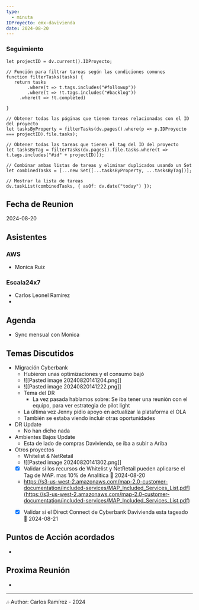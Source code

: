 ```yaml
---
type:
  - minuta
IDProyecto: emx-davivienda
date: 2024-08-20
---
```

### Seguimiento

```dataviewjs
let projectID = dv.current().IDProyecto;

// Función para filtrar tareas según las condiciones comunes
function filterTasks(tasks) {
   return tasks
        .where(t => t.tags.includes("#followup"))
        .where(t => !t.tags.includes("#backlog"))
     .where(t => !t.completed)
        
}

// Obtener todas las páginas que tienen tareas relacionadas con el ID del proyecto
let tasksByProperty = filterTasks(dv.pages().where(p => p.IDProyecto === projectID).file.tasks);

// Obtener todas las tareas que tienen el tag del ID del proyecto
let tasksByTag = filterTasks(dv.pages().file.tasks.where(t => t.tags.includes("#id" + projectID)));

// Combinar ambas listas de tareas y eliminar duplicados usando un Set
let combinedTasks = [...new Set([...tasksByProperty, ...tasksByTag])];

// Mostrar la lista de tareas
dv.taskList(combinedTasks, { asOf: dv.date("today") });
 ```
## Fecha de Reunion
2024-08-20

## Asistentes

### AWS
* Monica Ruiz
### Escala24x7
- Carlos Leonel Ramírez
-  

## Agenda
* Sync mensual con Monica
## Temas Discutidos
*  Migración Cyberbank
	* Hubieron unas optimizaciones y el consumo bajó
	* ![[Pasted image 20240820141204.png]]
	* ![[Pasted image 20240820141222.png]]
	* Tema del DR
		* La vez pasada hablamos sobre: Se iba tener una reunión con el equipo, para ver estrategia de pilot light
	* La última vez Jenny pidio apoyo en actualizar la plataforma el OLA
	* También se estaba viendo incluir otras oportunidades
* DR Update
	* No han dicho nada
* Ambientes Bajos Update
	* Esta de lado de compras Davivienda, se iba a subir a Ariba
* Otros proyectos
	* Whitelist & NetRetail
	*  ![[Pasted image 20240820141302.png]]
	* [x] Validar si los recursos de Whitelist y NetRetail pueden aplicarse el Tag de MAP. mas 10% de Analitica   📅 2024-08-20
	* https://s3-us-west-2.amazonaws.com/map-2.0-customer-documentation/included-services/MAP_Included_Services_List.pdf](https://s3-us-west-2.amazonaws.com/map-2.0-customer-documentation/included-services/MAP_Included_Services_List.pdf)
	* [x] Validar si el Direct Connect de Cyberbank Davivienda esta tageado  📅 2024-08-21


## Puntos de Acción acordados
-
## Proxima Reunión
*   

---
🎶
Author: Carlos Ramírez - 2024
